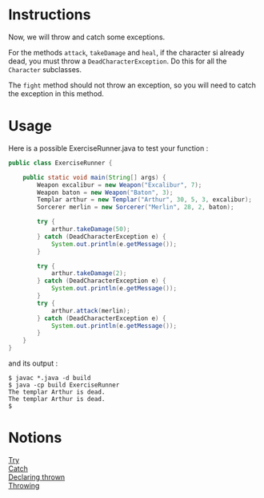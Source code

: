# Instructions

Now, we will throw and catch some exceptions.

For the methods `attack`, `takeDamage` and `heal`, if the character si already dead, you must throw a `DeadCharacterException`. Do this for all the `Character` subclasses.  

The `fight` method should not throw an exception, so you will need to catch the exception in this method.

# Usage

Here is a possible ExerciseRunner.java to test your function :

```java
public class ExerciseRunner {

    public static void main(String[] args) {
        Weapon excalibur = new Weapon("Excalibur", 7);
        Weapon baton = new Weapon("Baton", 3);
        Templar arthur = new Templar("Arthur", 30, 5, 3, excalibur);
        Sorcerer merlin = new Sorcerer("Merlin", 28, 2, baton);

        try {
            arthur.takeDamage(50);
        } catch (DeadCharacterException e) {
            System.out.println(e.getMessage());
        }

        try {
            arthur.takeDamage(2);
        } catch (DeadCharacterException e) {
            System.out.println(e.getMessage());
        }
        try {
            arthur.attack(merlin);
        } catch (DeadCharacterException e) {
            System.out.println(e.getMessage());
        }
    }
}
```

and its output :
```shell
$ javac *.java -d build
$ java -cp build ExerciseRunner 
The templar Arthur is dead.
The templar Arthur is dead.
$ 
```

# Notions
[Try](https://docs.oracle.com/javase/tutorial/essential/exceptions/try.html)  
[Catch](https://docs.oracle.com/javase/tutorial/essential/exceptions/catch.html)  
[Declaring thrown](https://docs.oracle.com/javase/tutorial/essential/exceptions/declaring.html)  
[Throwing](https://docs.oracle.com/javase/tutorial/essential/exceptions/throwing.html)  